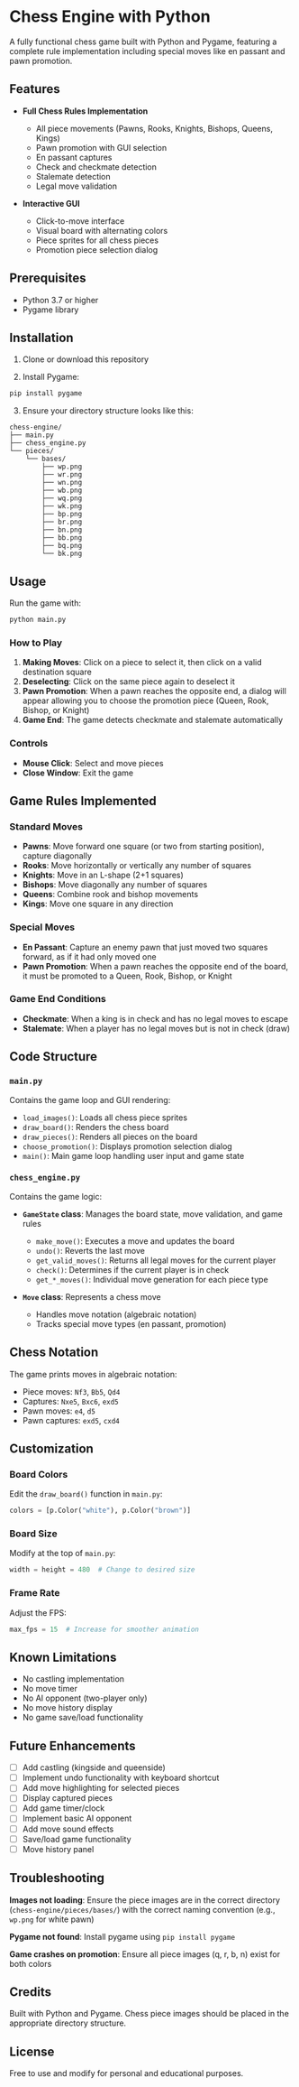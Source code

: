 # Chess Engine with Python

A fully functional chess game built with Python and Pygame, featuring a complete rule implementation including special moves like en passant and pawn promotion.

## Features

- **Full Chess Rules Implementation**
  - All piece movements (Pawns, Rooks, Knights, Bishops, Queens, Kings)
  - Pawn promotion with GUI selection
  - En passant captures
  - Check and checkmate detection
  - Stalemate detection
  - Legal move validation

- **Interactive GUI**
  - Click-to-move interface
  - Visual board with alternating colors
  - Piece sprites for all chess pieces
  - Promotion piece selection dialog

## Prerequisites

- Python 3.7 or higher
- Pygame library

## Installation

1. Clone or download this repository

2. Install Pygame:
```bash
pip install pygame
```

3. Ensure your directory structure looks like this:
```
chess-engine/
├── main.py
├── chess_engine.py
└── pieces/
    └── bases/
        ├── wp.png
        ├── wr.png
        ├── wn.png
        ├── wb.png
        ├── wq.png
        ├── wk.png
        ├── bp.png
        ├── br.png
        ├── bn.png
        ├── bb.png
        ├── bq.png
        └── bk.png
```

## Usage

Run the game with:
```bash
python main.py
```

### How to Play

1. **Making Moves**: Click on a piece to select it, then click on a valid destination square
2. **Deselecting**: Click on the same piece again to deselect it
3. **Pawn Promotion**: When a pawn reaches the opposite end, a dialog will appear allowing you to choose the promotion piece (Queen, Rook, Bishop, or Knight)
4. **Game End**: The game detects checkmate and stalemate automatically

### Controls

- **Mouse Click**: Select and move pieces
- **Close Window**: Exit the game

## Game Rules Implemented

### Standard Moves
- **Pawns**: Move forward one square (or two from starting position), capture diagonally
- **Rooks**: Move horizontally or vertically any number of squares
- **Knights**: Move in an L-shape (2+1 squares)
- **Bishops**: Move diagonally any number of squares
- **Queens**: Combine rook and bishop movements
- **Kings**: Move one square in any direction

### Special Moves
- **En Passant**: Capture an enemy pawn that just moved two squares forward, as if it had only moved one
- **Pawn Promotion**: When a pawn reaches the opposite end of the board, it must be promoted to a Queen, Rook, Bishop, or Knight

### Game End Conditions
- **Checkmate**: When a king is in check and has no legal moves to escape
- **Stalemate**: When a player has no legal moves but is not in check (draw)

## Code Structure

### `main.py`
Contains the game loop and GUI rendering:
- `load_images()`: Loads all chess piece sprites
- `draw_board()`: Renders the chess board
- `draw_pieces()`: Renders all pieces on the board
- `choose_promotion()`: Displays promotion selection dialog
- `main()`: Main game loop handling user input and game state

### `chess_engine.py`
Contains the game logic:
- **`GameState` class**: Manages the board state, move validation, and game rules
  - `make_move()`: Executes a move and updates the board
  - `undo()`: Reverts the last move
  - `get_valid_moves()`: Returns all legal moves for the current player
  - `check()`: Determines if the current player is in check
  - `get_*_moves()`: Individual move generation for each piece type

- **`Move` class**: Represents a chess move
  - Handles move notation (algebraic notation)
  - Tracks special move types (en passant, promotion)

## Chess Notation

The game prints moves in algebraic notation:
- Piece moves: `Nf3`, `Bb5`, `Qd4`
- Captures: `Nxe5`, `Bxc6`, `exd5`
- Pawn moves: `e4`, `d5`
- Pawn captures: `exd5`, `cxd4`

## Customization

### Board Colors
Edit the `draw_board()` function in `main.py`:
```python
colors = [p.Color("white"), p.Color("brown")]
```

### Board Size
Modify at the top of `main.py`:
```python
width = height = 480  # Change to desired size
```

### Frame Rate
Adjust the FPS:
```python
max_fps = 15  # Increase for smoother animation
```

## Known Limitations

- No castling implementation
- No move timer
- No AI opponent (two-player only)
- No move history display
- No game save/load functionality

## Future Enhancements

- [ ] Add castling (kingside and queenside)
- [ ] Implement undo functionality with keyboard shortcut
- [ ] Add move highlighting for selected pieces
- [ ] Display captured pieces
- [ ] Add game timer/clock
- [ ] Implement basic AI opponent
- [ ] Add move sound effects
- [ ] Save/load game functionality
- [ ] Move history panel

## Troubleshooting

**Images not loading**: Ensure the piece images are in the correct directory (`chess-engine/pieces/bases/`) with the correct naming convention (e.g., `wp.png` for white pawn)

**Pygame not found**: Install pygame using `pip install pygame`

**Game crashes on promotion**: Ensure all piece images (q, r, b, n) exist for both colors

## Credits

Built with Python and Pygame. Chess piece images should be placed in the appropriate directory structure.

## License

Free to use and modify for personal and educational purposes.
